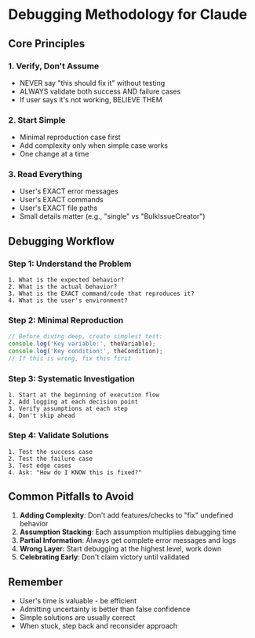 # Debugging Methodology for Claude

## Core Principles

### 1. **Verify, Don't Assume**
- NEVER say "this should fix it" without testing
- ALWAYS validate both success AND failure cases
- If user says it's not working, BELIEVE THEM

### 2. **Start Simple**
- Minimal reproduction case first
- Add complexity only when simple case works
- One change at a time

### 3. **Read Everything**
- User's EXACT error messages
- User's EXACT commands
- User's EXACT file paths
- Small details matter (e.g., "single" vs "BulkIssueCreator")

## Debugging Workflow

### Step 1: Understand the Problem
```
1. What is the expected behavior?
2. What is the actual behavior?
3. What is the EXACT command/code that reproduces it?
4. What is the user's environment?
```

### Step 2: Minimal Reproduction
```javascript
// Before diving deep, create simplest test:
console.log('Key variable:', theVariable);
console.log('Key condition:', theCondition);
// If this is wrong, fix this first
```

### Step 3: Systematic Investigation
```
1. Start at the beginning of execution flow
2. Add logging at each decision point
3. Verify assumptions at each step
4. Don't skip ahead
```

### Step 4: Validate Solutions
```
1. Test the success case
2. Test the failure case
3. Test edge cases
4. Ask: "How do I KNOW this is fixed?"
```

## Common Pitfalls to Avoid

1. **Adding Complexity**: Don't add features/checks to "fix" undefined behavior
2. **Assumption Stacking**: Each assumption multiplies debugging time
3. **Partial Information**: Always get complete error messages and logs
4. **Wrong Layer**: Start debugging at the highest level, work down
5. **Celebrating Early**: Don't claim victory until validated

## Remember

- User's time is valuable - be efficient
- Admitting uncertainty is better than false confidence
- Simple solutions are usually correct
- When stuck, step back and reconsider approach
